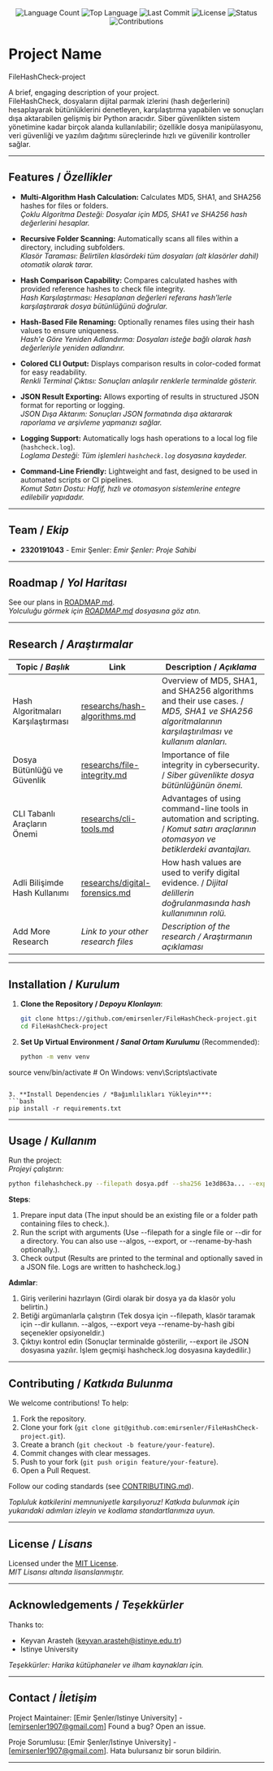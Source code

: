 <div align="center">
  <img src="https://img.shields.io/github/languages/count/emirsenler/FileHashCheck-project?style=flat-square&color=blueviolet" alt="Language Count">
  <img src="https://img.shields.io/github/languages/top/emirsenler/FileHashCheck-project?style=flat-square&color=1e90ff" alt="Top Language">
  <img src="https://img.shields.io/github/last-commit/emirsenler/FileHashCheck-project?style=flat-square&color=ff69b4" alt="Last Commit">
  <img src="https://img.shields.io/github/license/emirsenler/FileHashCheck-project?style=flat-square&color=yellow" alt="License">
  <img src="https://img.shields.io/badge/Status-Active-green?style=flat-square" alt="Status">
  <img src="https://img.shields.io/badge/Contributions-Welcome-brightgreen?style=flat-square" alt="Contributions">
</div>

# Project Name
FileHashCheck-project

A brief, engaging description of your project.  
FileHashCheck, dosyaların dijital parmak izlerini (hash değerlerini) hesaplayarak bütünlüklerini denetleyen, karşılaştırma yapabilen ve sonuçları dışa aktarabilen gelişmiş bir Python aracıdır.
Siber güvenlikten sistem yönetimine kadar birçok alanda kullanılabilir; özellikle dosya manipülasyonu, veri güvenliği ve yazılım dağıtımı süreçlerinde hızlı ve güvenilir kontroller sağlar.

---

## Features / *Özellikler*

- **Multi-Algorithm Hash Calculation:** Calculates MD5, SHA1, and SHA256 hashes for files or folders.  
  *Çoklu Algoritma Desteği: Dosyalar için MD5, SHA1 ve SHA256 hash değerlerini hesaplar.*

- **Recursive Folder Scanning:** Automatically scans all files within a directory, including subfolders.  
  *Klasör Taraması: Belirtilen klasördeki tüm dosyaları (alt klasörler dahil) otomatik olarak tarar.*

- **Hash Comparison Capability:** Compares calculated hashes with provided reference hashes to check file integrity.  
  *Hash Karşılaştırması: Hesaplanan değerleri referans hash’lerle karşılaştırarak dosya bütünlüğünü doğrular.*

- **Hash-Based File Renaming:** Optionally renames files using their hash values to ensure uniqueness.  
  *Hash'e Göre Yeniden Adlandırma: Dosyaları isteğe bağlı olarak hash değerleriyle yeniden adlandırır.*

- **Colored CLI Output:** Displays comparison results in color-coded format for easy readability.  
  *Renkli Terminal Çıktısı: Sonuçları anlaşılır renklerle terminalde gösterir.*

- **JSON Result Exporting:** Allows exporting of results in structured JSON format for reporting or logging.  
  *JSON Dışa Aktarım: Sonuçları JSON formatında dışa aktararak raporlama ve arşivleme yapmanızı sağlar.*

- **Logging Support:** Automatically logs hash operations to a local log file (`hashcheck.log`).  
  *Loglama Desteği: Tüm işlemleri `hashcheck.log` dosyasına kaydeder.*

- **Command-Line Friendly:** Lightweight and fast, designed to be used in automated scripts or CI pipelines.  
  *Komut Satırı Dostu: Hafif, hızlı ve otomasyon sistemlerine entegre edilebilir yapıdadır.*


---

## Team / *Ekip*

- **2320191043** - Emir Şenler:
  *Emir Şenler: Proje Sahibi*

---

## Roadmap / *Yol Haritası*

See our plans in [ROADMAP.md](ROADMAP.md).  
*Yolculuğu görmek için [ROADMAP.md](ROADMAP.md) dosyasına göz atın.*

---

## Research / *Araştırmalar*

| Topic / *Başlık*                   | Link                                                  | Description / *Açıklama*                                              |
|------------------------------------|-------------------------------------------------------|------------------------------------------------------------------------|
| Hash Algoritmaları Karşılaştırması | [researchs/hash-algorithms.md](researchs/hash-algorithms.md) | Overview of MD5, SHA1, and SHA256 algorithms and their use cases. / *MD5, SHA1 ve SHA256 algoritmalarının karşılaştırılması ve kullanım alanları.* |
| Dosya Bütünlüğü ve Güvenlik       | [researchs/file-integrity.md](researchs/file-integrity.md) | Importance of file integrity in cybersecurity. / *Siber güvenlikte dosya bütünlüğünün önemi.* |
| CLI Tabanlı Araçların Önemi        | [researchs/cli-tools.md](researchs/cli-tools.md)       | Advantages of using command-line tools in automation and scripting. / *Komut satırı araçlarının otomasyon ve betiklerdeki avantajları.* |
| Adli Bilişimde Hash Kullanımı      | [researchs/digital-forensics.md](researchs/digital-forensics.md) | How hash values are used to verify digital evidence. / *Dijital delillerin doğrulanmasında hash kullanımının rolü.* |
| Add More Research                  | *Link to your other research files*                   | *Description of the research / Araştırmanın açıklaması*                |

---

## Installation / *Kurulum*

1. **Clone the Repository / *Depoyu Klonlayın***:  
   ```bash
   git clone https://github.com/emirsenler/FileHashCheck-project.git
   cd FileHashCheck-project
   ```

2. **Set Up Virtual Environment / *Sanal Ortam Kurulumu*** (Recommended):  
   ```bash
   python -m venv venv
source venv/bin/activate  # On Windows: venv\Scripts\activate
   ```

3. **Install Dependencies / *Bağımlılıkları Yükleyin***:  
   ```bash
   pip install -r requirements.txt
   ```

---

## Usage / *Kullanım*

Run the project:  
*Projeyi çalıştırın:*

```bash
python filehashcheck.py --filepath dosya.pdf --sha256 1e3d863a... --export sonuc.json
```

**Steps**:  
1. Prepare input data (The input should be an existing file or a folder path containing files to check.).  
2. Run the script with arguments (Use --filepath for a single file or --dir for a directory. You can also use --algos, --export, or --rename-by-hash optionally.).
3. Check output (Results are printed to the terminal and optionally saved in a JSON file. Logs are written to hashcheck.log.)

**Adımlar**:  
1. Giriş verilerini hazırlayın (Girdi olarak bir dosya ya da klasör yolu belirtin.)
2. Betiği argümanlarla çalıştırın (Tek dosya için --filepath, klasör taramak için --dir kullanın. --algos, --export veya --rename-by-hash gibi seçenekler opsiyoneldir.) 
3. Çıktıyı kontrol edin (Sonuçlar terminalde gösterilir, --export ile JSON dosyasına yazılır. İşlem geçmişi hashcheck.log dosyasına kaydedilir.)

---

## Contributing / *Katkıda Bulunma*

We welcome contributions! To help:  
1. Fork the repository.  
2. Clone your fork (`git clone git@github.com:emirsenler/FileHashCheck-project.git`).  
3. Create a branch (`git checkout -b feature/your-feature`).  
4. Commit changes with clear messages.  
5. Push to your fork (`git push origin feature/your-feature`).  
6. Open a Pull Request.  

Follow our coding standards (see [CONTRIBUTING.md](CONTRIBUTING.md)).  

*Topluluk katkilerini memnuniyetle karşılıyoruz! Katkıda bulunmak için yukarıdaki adımları izleyin ve kodlama standartlarımıza uyun.*

---

## License / *Lisans*

Licensed under the [MIT License](LICENSE.md).  
*MIT Lisansı altında lisanslanmıştır.*

---

## Acknowledgements / *Teşekkürler*

Thanks to:  
- Keyvan Arasteh (keyvan.arasteh@istinye.edu.tr)
- Istinye University

*Teşekkürler: Harika kütüphaneler ve ilham kaynakları için.*

---

## Contact / *İletişim*

Project Maintainer: [Emir Şenler/Istinye University] - [emirsenler1907@gmail.com]
Found a bug? Open an issue.

Proje Sorumlusu: [Emir Şenler/Istinye University] - [emirsenler1907@gmail.com]. Hata bulursanız bir sorun bildirin.

---
